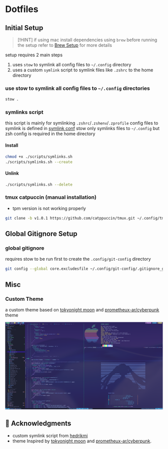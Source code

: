 # Dotfiles

## Initial Setup

> [!HINT]
> if using mac install dependencies using `brew` before running the setup
> refer to [Brew Setup](./brew/README.md) for more details

setup requires 2 main steps 
1. uses `stow` to symlink all config files to `~/.config` directory  
2. uses a custom `symlink` script to symlink files like `.zshrc` to the home directory

### use stow to symlink all config files to `~/.config` directories

```bash
stow .
```

### symlinks script

this script is mainly for symlinking `.zshrc`/`.zshenv`/`.zprofile` config files to symlink is defined in [symlink conf](./symlinks_config.conf)
stow only symlinks files to `~/.config` but zsh config is required in the home directory

#### Install

```bash
chmod +x ./scripts/symlinks.sh
./scripts/symlinks.sh --create
```

#### Unlink

```bash
./scripts/symlinks.sh --delete
```

### tmux catpuccin (manual installation)
- tpm version is not working properly

```bash
git clone -b v1.0.1 https://github.com/catppuccin/tmux.git ~/.config/tmux/plugins/catppuccin/tmux
```


## Global Gitignore Setup 

### global gitignore

requires stow to be run first to create the `.config/git-config` directory

```bash
git config --global core.excludesfile ~/.config/git-config/.gitignore_global
```

## Misc

### Custom Theme

a custom theme based on [tokyonight moon](https://github.com/folke/tokyonight.nvim) and [prometheux-ar/cyberpunk](https://github.com/prometheux-ar/cyberpunk) theme

![Custom Theme](assets/theme-display.png)


## 🙏 Acknowledgments

- custom symlink script from [hedrikmi](https://github.com/hendrikmi/dotfiles/tree/main)
- theme Inspired by [tokyonight moon](https://github.com/folke/tokyonight.nvim) and [prometheux-ar/cyberpunk](https://github.com/prometheux-ar/cyberpunk).

